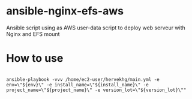 # ansible-nginx-efs-aws
Ansible script using as AWS user-data script to deploy web serveur with Nginx and EFS mount

# How to use
<code bash>
ansible-playbook -vvv /home/ec2-user/hervekhg/main.yml -e env=\"${env}\" -e install_name=\"${install_name}\" -e project_name=\"${project_name}\" -e version_lot=\"${version_lot}\""
</code>
